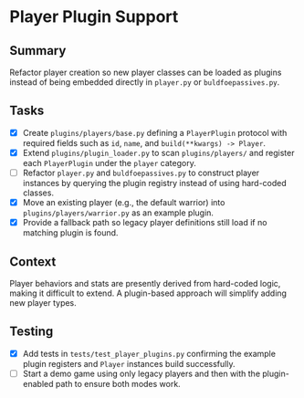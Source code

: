 # Player Plugin Support

## Summary
Refactor player creation so new player classes can be loaded as plugins instead of being embedded directly in `player.py` or `buldfoepassives.py`.

## Tasks
- [x] Create `plugins/players/base.py` defining a `PlayerPlugin` protocol with required fields such as `id`, `name`, and `build(**kwargs) -> Player`.
- [x] Extend `plugins/plugin_loader.py` to scan `plugins/players/` and register each `PlayerPlugin` under the `player` category.
- [ ] Refactor `player.py` and `buldfoepassives.py` to construct player instances by querying the plugin registry instead of using hard-coded classes.
- [x] Move an existing player (e.g., the default warrior) into `plugins/players/warrior.py` as an example plugin.
- [x] Provide a fallback path so legacy player definitions still load if no matching plugin is found.

## Context
Player behaviors and stats are presently derived from hard-coded logic, making it difficult to extend. A plugin-based approach will simplify adding new player types.

## Testing
- [x] Add tests in `tests/test_player_plugins.py` confirming the example plugin registers and `Player` instances build successfully.
- [ ] Start a demo game using only legacy players and then with the plugin-enabled path to ensure both modes work.
